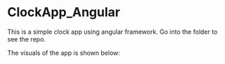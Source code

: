# ClockApp_Angular
This is a simple clock app using angular framework.
Go into the folder to see the repo.

The visuals of the app is shown below:
